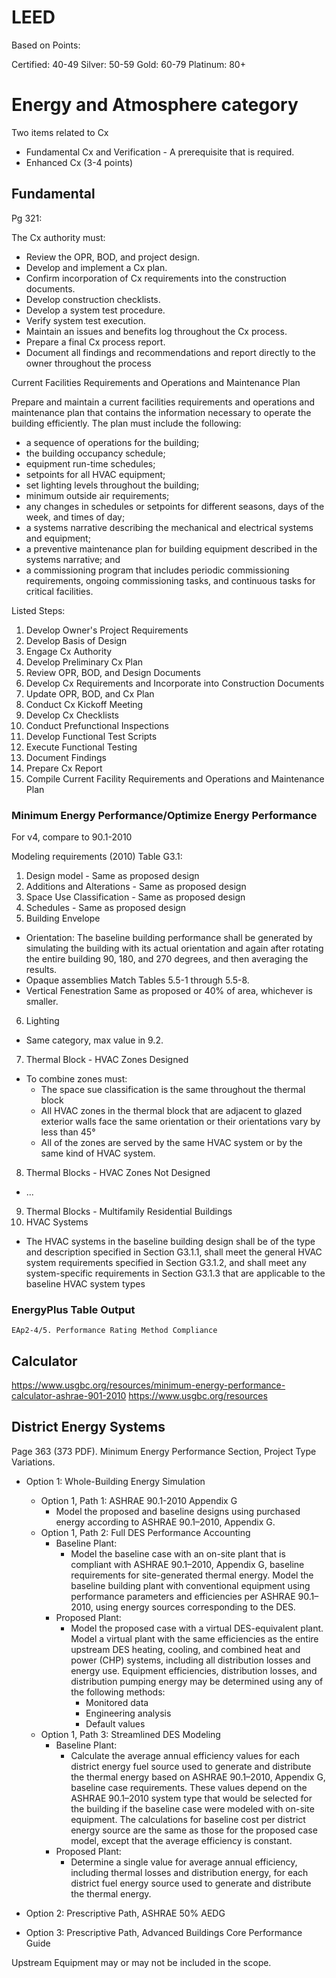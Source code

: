# LEED

Based on Points:

Certified: 40-49
Silver: 50-59
Gold: 60-79
Platinum: 80+

# Energy and Atmosphere category

Two items related to Cx

- Fundamental Cx and Verification - A prerequisite that is required.
- Enhanced Cx (3-4 points)

## Fundamental

Pg 321:

The Cx authority must:
- Review the OPR, BOD, and project design.
- Develop and implement a Cx plan.
- Confirm incorporation of Cx requirements into the construction documents.
- Develop construction checklists.
- Develop a system test procedure.
- Verify system test execution.
- Maintain an issues and benefits log throughout the Cx process.
- Prepare a final Cx process report.
- Document all findings and recommendations and report directly to the owner throughout the process

Current Facilities Requirements and Operations and Maintenance Plan

Prepare and maintain a current facilities requirements and operations and maintenance plan that contains the
information necessary to operate the building efficiently. The plan must include the following:
- a sequence of operations for the building;
- the building occupancy schedule;
- equipment run-time schedules;
- setpoints for all HVAC equipment;
- set lighting levels throughout the building;
- minimum outside air requirements;
- any changes in schedules or setpoints for different seasons, days of the week, and times of day;
- a systems narrative describing the mechanical and electrical systems and equipment;
- a preventive maintenance plan for building equipment described in the systems narrative; and
- a commissioning program that includes periodic commissioning requirements, ongoing commissioning tasks, and continuous tasks for critical facilities.

Listed Steps:

1.  Develop Owner's Project Requirements
2.  Develop Basis of Design
3.  Engage Cx Authority
4.  Develop Preliminary Cx Plan
5.  Review OPR, BOD, and Design Documents
6.  Develop Cx Requirements and Incorporate into Construction Documents
7.  Update OPR, BOD, and Cx Plan
8.  Conduct Cx Kickoff Meeting
9.  Develop Cx Checklists
10. Conduct Prefunctional Inspections
11. Develop Functional Test Scripts
12. Execute Functional Testing
13. Document Findings
14. Prepare Cx Report
15. Compile Current Facility Requirements and Operations and Maintenance Plan


### Minimum Energy Performance/Optimize Energy Performance


For v4, compare to 90.1-2010


Modeling requirements (2010) Table G3.1:

1. Design model - Same as proposed design
2. Additions and Alterations - Same as proposed design
3. Space Use Classification - Same as proposed design
4. Schedules - Same as proposed design
5. Building Envelope
  - Orientation:
    The baseline building performance shall be generated by simulating the building with its actual orientation
    and again after rotating the entire building 90, 180, and 270 degrees, and then averaging the results.
  - Opaque assemblies
    Match Tables 5.5-1 through 5.5-8.
  - Vertical Fenestration
    Same as proposed or 40% of area, whichever is smaller.
6. Lighting
  - Same category, max value in 9.2.
7. Thermal Block - HVAC Zones Designed
  - To combine zones must:
    - The space sue classification is the same throughout the thermal block
    - All HVAC zones in the thermal block that are adjacent to glazed exterior walls face the same orientation or their orientations vary by less than 45°
    - All of the zones are served by the same HVAC system or by the same kind of HVAC system.
8. Thermal Blocks - HVAC Zones Not Designed
  - ...
9. Thermal Blocks - Multifamily Residential Buildings
10. HVAC Systems
  - The HVAC systems in the baseline building design shall be of the type and description specified in Section G3.1.1,
    shall meet the  general HVAC system requirements specified in Section G3.1.2,
    and shall meet any system-specific requirements in Section G3.1.3 that are applicable to the baseline HVAC system types



### EnergyPlus Table Output

`EAp2-4/5. Performance Rating Method Compliance`

## Calculator

<https://www.usgbc.org/resources/minimum-energy-performance-calculator-ashrae-901-2010>
<https://www.usgbc.org/resources>

## District Energy Systems

Page 363 (373 PDF). Minimum Energy Performance Section, Project Type Variations.

- Option 1: Whole-Building Energy Simulation
    - Option 1, Path 1: ASHRAE 90.1-2010 Appendix G
        - Model the proposed and baseline designs using purchased energy according to ASHRAE 90.1–2010, Appendix G.
    - Option 1, Path 2: Full DES Performance Accounting
        - Baseline Plant:
            - Model the baseline case with an on-site plant that is compliant with ASHRAE 90.1–2010, Appendix G, baseline requirements for site-generated thermal energy.
            Model the baseline building plant with conventional equipment using performance parameters and efficiencies per ASHRAE 90.1–2010,
            using energy sources corresponding to the DES.
        - Proposed Plant:
            - Model the proposed case with a virtual DES-equivalent plant.
              Model a virtual plant with the same efficiencies as the entire upstream DES heating, cooling, and combined heat and power (CHP) systems,
              including all distribution losses and energy use.
              Equipment efficiencies, distribution losses, and distribution pumping energy may be determined using any of the following methods:
                - Monitored data
                - Engineering analysis
                - Default values
    - Option 1, Path 3: Streamlined DES Modeling
        - Baseline Plant:
            - Calculate the average annual efficiency values for each district energy fuel source used to generate and distribute the thermal energy based on ASHRAE 90.1–2010,
              Appendix G, baseline case requirements.
              These values depend on the ASHRAE 90.1–2010 system type that would be selected for the building if the baseline case
              were modeled with on-site equipment.
              The calculations for baseline cost per district energy source are the same as those for the proposed case model,
              except that the average efficiency is constant.
        - Proposed Plant:
            - Determine a single value for average annual efficiency, including thermal losses and distribution energy,
              for each district fuel energy source used to generate and distribute the thermal energy.

- Option 2: Prescriptive Path, ASHRAE 50% AEDG
- Option 3: Prescriptive Path, Advanced Buildings Core Performance Guide

Upstream Equipment may or may not be included in the scope.

